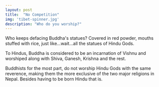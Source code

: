 ```yaml
---
layout: post
title:  "No Competition"
img: 'tibet-spinner.jpg'
description: "Who do you worship?"
---
```


Who keeps defacing Buddha's statues? Covered in red powder, mouths stuffed with rice, just like...wait...all the statues of Hindu Gods.

To Hindus, Buddha is considered to be an incarnation of Vishnu and worshiped along with Shiva, Ganesh, Krishna and the rest.

Buddhists for the most part, do not worship Hindu Gods with the same reverence, making them the more exclusive of the two major religions in Nepal. Besides having to be born Hindu that is. 
